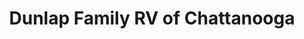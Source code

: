 ---
title: "Dunlap Family RV of Chattanooga"
url: /ringgold/dunlap-family-rv-of-chattanooga/
shop: caravan
---